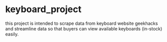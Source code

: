 # keyboard_project
this project is intended to scrape data from keyboard website geekhacks and streamline data so that buyers can view available keyboards (in-stock) easily.
